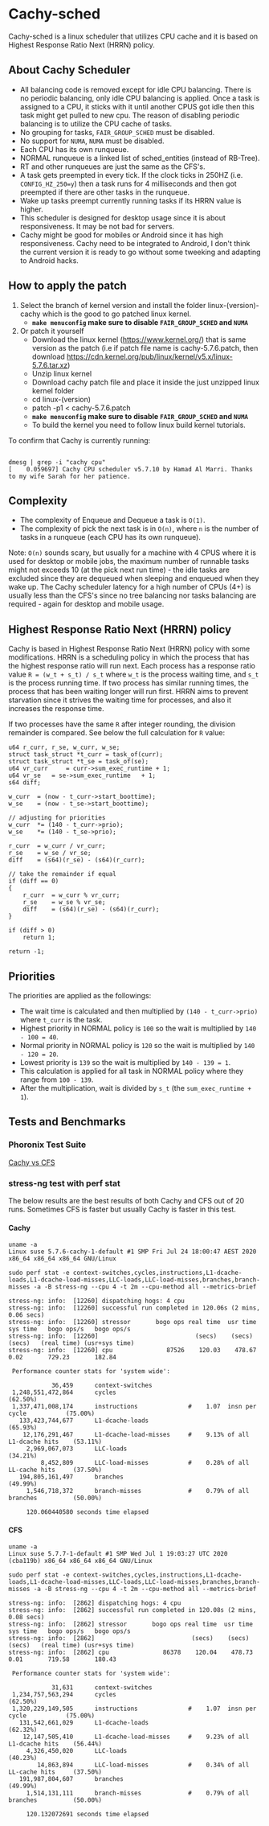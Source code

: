 # Cachy-sched

Cachy-sched is a linux scheduler that utilizes CPU cache
and it is based on Highest Response Ratio Next (HRRN) policy.

## About Cachy Scheduler
* All balancing code is removed except for idle CPU balancing. There is no periodic balancing, only idle CPU balancing is applied. Once a task is
assigned to a CPU, it sticks with it until another CPUS got idle then this task might get pulled to new cpu.
The reason of disabling periodic balancing is to utilize the CPU cache of tasks.
* No grouping for tasks, `FAIR_GROUP_SCHED` must be disabled.
* No support for `NUMA`, `NUMA` must be disabled.
* Each CPU has its own runqueue.
* NORMAL runqueue is a linked list of sched_entities (instead of RB-Tree).
* RT and other runqueues are just the same as the CFS's.
* A task gets preempted in every tick. If the clock ticks in 250HZ (i.e. `CONFIG_HZ_250=y`) then a task
runs for 4 milliseconds and then got preempted if there are other tasks in the runqueue.
* Wake up tasks preempt currently running tasks if its HRRN value is higher.
* This scheduler is designed for desktop usage since it is about responsiveness. It may be not bad for servers.
* Cachy might be good for mobiles or Android since it has high responsiveness. Cachy need to be integrated to
Android, I don't think the current version it is ready to go without some tweeking and adapting to Android hacks.

## How to apply the patch
1. Select the branch of kernel version and install the folder linux-(version)-cachy which is the good to go patched linux kernel.
    * **`make menuconfig` make sure to disable `FAIR_GROUP_SCHED` and `NUMA`**
2. Or patch it yourself
    * Download the linux kernel (https://www.kernel.org/) that is same version as the patch (i.e if patch file name is cachy-5.7.6.patch, then download https://cdn.kernel.org/pub/linux/kernel/v5.x/linux-5.7.6.tar.xz)
    * Unzip linux kernel
    * Download cachy patch file and place it inside the just unzipped linux kernel folder
    * cd linux-(version)
    * patch -p1 < cachy-5.7.6.patch
    * **`make menuconfig` make sure to disable `FAIR_GROUP_SCHED` and `NUMA`**
    * To build the kernel you need to follow linux build kernel tutorials.


To confirm that Cachy is currently running:
```

dmesg | grep -i "cachy cpu"
[    0.059697] Cachy CPU scheduler v5.7.10 by Hamad Al Marri. Thanks to my wife Sarah for her patience.

```
    
## Complexity
* The complexity of Enqueue and Dequeue a task is `O(1)`.
* The complexity of pick the next task is in `O(n)`, where 
`n` is the number of tasks in a runqueue (each CPU has its own runqueue).

Note: `O(n)` sounds scary, but usually for a machine with 4 CPUS where it is used for
desktop or mobile jobs, the maximum number of runnable tasks might
not exceeds 10 (at the pick next run time) - the idle tasks are excluded since they are dequeued when sleeping 
and enqueued when they wake up. The Cachy scheduler latency for a high number of CPUs (4+)
is usually less than the CFS's since no tree balancing nor tasks balancing are required - 
again for desktop and mobile usage.

## Highest Response Ratio Next (HRRN) policy
Cachy is based in Highest Response Ratio Next (HRRN) policy with some modifications.
HRRN is a scheduling policy in which the process
that has the highest response ratio will run next. Each process
has a response ratio value `R = (w_t + s_t) / s_t` where `w_t` is
the process waiting time, and `s_t` is the process running
time. If two process has similar running times, the
process that has been waiting longer will run first. HRRN aims
to prevent starvation since it strives the waiting time for processes,
and also it increases the response time.


If two processes have the same `R` after integer rounding, the division remainder is compared. See below the full
calculation for `R` value:

```
u64 r_curr, r_se, w_curr, w_se;
struct task_struct *t_curr = task_of(curr);
struct task_struct *t_se = task_of(se);
u64 vr_curr 	= curr->sum_exec_runtime + 1;
u64 vr_se 	= se->sum_exec_runtime   + 1;
s64 diff;

w_curr	= (now - t_curr->start_boottime);
w_se	= (now - t_se->start_boottime);

// adjusting for priorities
w_curr	*= (140 - t_curr->prio);
w_se	*= (140 - t_se->prio);

r_curr	= w_curr / vr_curr;
r_se	= w_se / vr_se;
diff	= (s64)(r_se) - (s64)(r_curr);

// take the remainder if equal
if (diff == 0)
{
	r_curr	= w_curr % vr_curr;
	r_se	= w_se % vr_se;
	diff	= (s64)(r_se) - (s64)(r_curr);
}

if (diff > 0)
	return 1;

return -1;

```

## Priorities
The priorities are applied as the followings:
* The wait time is calculated and then multiplied by `(140 - t_curr->prio)` where `t_curr` is the task.
* Highest priority in NORMAL policy is `100` so the wait is multiplied by `140 - 100 = 40`.
* Normal priority in NORMAL policy is `120` so the wait is multiplied by `140 - 120 = 20`.
* Lowest priority is `139` so the wait is multiplied by `140 - 139 = 1`.
* This calculation is applied for all task in NORMAL policy where they range from `100 - 139`.
* After the multiplication, wait is divided by `s_t` (the `sum_exec_runtime + 1`).



## Tests and Benchmarks

### Phoronix Test Suite
[Cachy vs CFS](https://openbenchmarking.org/result/2007245-NI-CACHYVSCF85)

### stress-ng test with perf stat
The below results are the best results of both Cachy and CFS out of 20 runs.
Sometimes CFS is faster but usually Cachy is faster in this test.

#### Cachy
```
uname -a
Linux suse 5.7.6-cachy-1-default #1 SMP Fri Jul 24 18:00:47 AEST 2020 x86_64 x86_64 x86_64 GNU/Linux

sudo perf stat -e context-switches,cycles,instructions,L1-dcache-loads,L1-dcache-load-misses,LLC-loads,LLC-load-misses,branches,branch-misses -a -B stress-ng --cpu 4 -t 2m --cpu-method all --metrics-brief

stress-ng: info:  [12260] dispatching hogs: 4 cpu
stress-ng: info:  [12260] successful run completed in 120.06s (2 mins, 0.06 secs)
stress-ng: info:  [12260] stressor       bogo ops real time  usr time  sys time   bogo ops/s   bogo ops/s
stress-ng: info:  [12260]                           (secs)    (secs)    (secs)   (real time) (usr+sys time)
stress-ng: info:  [12260] cpu               87526    120.03    478.67      0.02       729.23       182.84

 Performance counter stats for 'system wide':

            36,459      context-switches                                            
 1,248,551,472,864      cycles                                                        (62.50%)
 1,337,471,008,174      instructions              #    1.07  insn per cycle           (75.00%)
   133,423,744,677      L1-dcache-loads                                               (65.93%)
    12,176,291,467      L1-dcache-load-misses     #    9.13% of all L1-dcache hits    (53.11%)
     2,969,067,073      LLC-loads                                                     (34.21%)
         8,452,809      LLC-load-misses           #    0.28% of all LL-cache hits     (37.50%)
   194,805,161,497      branches                                                      (49.99%)
     1,546,718,372      branch-misses             #    0.79% of all branches          (50.00%)

     120.060440580 seconds time elapsed

```

#### CFS
```
uname -a
Linux suse 5.7.7-1-default #1 SMP Wed Jul 1 19:03:27 UTC 2020 (cba119b) x86_64 x86_64 x86_64 GNU/Linux

sudo perf stat -e context-switches,cycles,instructions,L1-dcache-loads,L1-dcache-load-misses,LLC-loads,LLC-load-misses,branches,branch-misses -a -B stress-ng --cpu 4 -t 2m --cpu-method all --metrics-brief

stress-ng: info:  [2862] dispatching hogs: 4 cpu
stress-ng: info:  [2862] successful run completed in 120.08s (2 mins, 0.08 secs)
stress-ng: info:  [2862] stressor       bogo ops real time  usr time  sys time   bogo ops/s   bogo ops/s
stress-ng: info:  [2862]                           (secs)    (secs)    (secs)   (real time) (usr+sys time)
stress-ng: info:  [2862] cpu               86378    120.04    478.73      0.01       719.58       180.43

 Performance counter stats for 'system wide':

            31,631      context-switches                                            
 1,234,757,563,294      cycles                                                        (62.50%)
 1,320,229,149,505      instructions              #    1.07  insn per cycle           (75.00%)
   131,542,661,029      L1-dcache-loads                                               (62.32%)
    12,147,505,410      L1-dcache-load-misses     #    9.23% of all L1-dcache hits    (56.44%)
     4,326,450,020      LLC-loads                                                     (40.23%)
        14,863,894      LLC-load-misses           #    0.34% of all LL-cache hits     (37.50%)
   191,987,804,607      branches                                                      (49.99%)
     1,514,131,111      branch-misses             #    0.79% of all branches          (50.00%)

     120.132072691 seconds time elapsed
```






